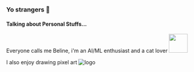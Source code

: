 ### Yo strangers 👋

<!--
**Biline-dev/Biline-dev** is a ✨ _special_ ✨ repository because its `README.md` (this file) appears on your GitHub profile.
-->

#### Talking about Personal Stuffs...

Everyone calls me Beline, i'm an AI/ML enthusiast and a cat lover <img src="https://media.giphy.com/media/mGcNjsfWAjY5AEZNw6/giphy.gif" width="50">

I also enjoy drawing pixel art ![logo](https://www.pixenli.com/image/0-fXs55-)
